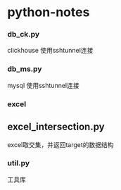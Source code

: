 # python-notes


### db_ck.py
clickhouse 使用sshtunnel连接

### db_ms.py
mysql 使用sshtunnel连接

### excel

## excel_intersection.py
excel取交集，并返回target的数据结构

### util.py
工具库